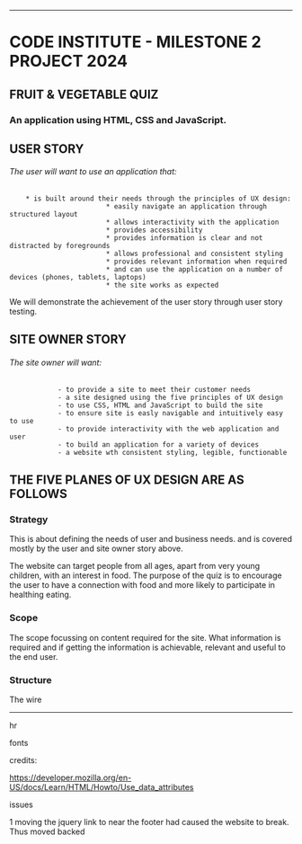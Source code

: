 ----
# CODE INSTITUTE - MILESTONE 2 PROJECT 2024

## FRUIT & VEGETABLE QUIZ

### An application using HTML, CSS and JavaScript.

## USER STORY

###### The user will want to use an application that:

        * is built around their needs through the principles of UX design:
                            * easily navigate an application through structured layout
                            * allows interactivity with the application
                            * provides accessibility 
                            * provides information is clear and not distracted by foregrounds  
                            * allows professional and consistent styling 
                            * provides relevant information when required 
                            * and can use the application on a number of devices (phones, tablets, laptops)
                            * the site works as expected 

We will demonstrate the achievement of the user story through user story testing.

## SITE OWNER STORY

###### The site owner will want:

                - to provide a site to meet their customer needs
                - a site designed using the five principles of UX design
                - to use CSS, HTML and JavaScript to build the site
                - to ensure site is easly navigable and intuitively easy to use
                - to provide interactivity with the web application and user
                - to build an application for a variety of devices
                - a website wth consistent styling, legible, functionable

## THE FIVE PLANES OF UX DESIGN ARE AS FOLLOWS

### Strategy

This is about defining the needs of user and business needs. and is covered mostly by the user and site owner story above.

The website can target people from all ages, apart from very young children, with an interest in food. The purpose of the quiz is to encourage the user to have a connection with food and more likely to participate in healthing eating. 

### Scope

The scope focussing on content required for the site. What information is required and if getting the information is achievable, relevant and useful to the end user.

### Structure

The wire

























        
                                 













___________________________________________________________________________________________________

hr

fonts <script src="https://kit.fontawesome.com/11af3b4277.js" crossorigin="anonymous"></script>
<script src="https://code.jquery.com/jquery-3.7.1.js" integrity="sha256-eKhayi8LEQwp4NKxN+CfCh+3qOVUtJn3QNZ0TciWLP4=" crossorigin="anonymous"></script>









credits:

https://developer.mozilla.org/en-US/docs/Learn/HTML/Howto/Use_data_attributes

issues 

1 moving the jquery link to near the footer had caused the website to break. Thus moved backed


